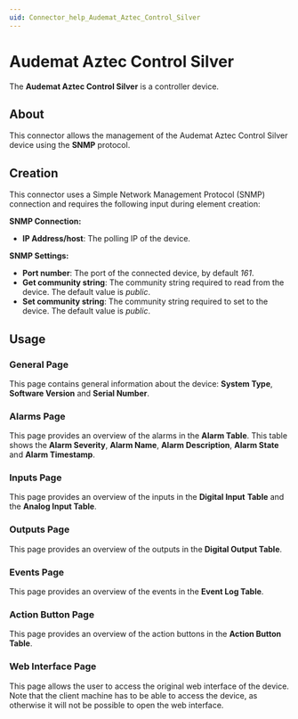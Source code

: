 ```yaml
---
uid: Connector_help_Audemat_Aztec_Control_Silver
---
```


# Audemat Aztec Control Silver

The **Audemat Aztec Control Silver** is a controller device.

## About

This connector allows the management of the Audemat Aztec Control Silver device using the **SNMP** protocol.

## Creation

This connector uses a Simple Network Management Protocol (SNMP) connection and requires the following input during element creation:

**SNMP Connection:**

- **IP Address/host**: The polling IP of the device.

**SNMP Settings:**

- **Port number**: The port of the connected device, by default *161*.
- **Get community string**: The community string required to read from the device. The default value is *public*.
- **Set community string**: The community string required to set to the device. The default value is *public*.

## Usage

### General Page

This page contains general information about the device: **System Type**, **Software Version** and **Serial Number**.

### Alarms Page

This page provides an overview of the alarms in the **Alarm Table**. This table shows the **Alarm Severity**, **Alarm Name**, **Alarm Description**, **Alarm State** and **Alarm Timestamp**.

### Inputs Page

This page provides an overview of the inputs in the **Digital Input** **Table** and the **Analog Input Table**.

### Outputs Page

This page provides an overview of the outputs in the **Digital Output Table**.

### Events Page

This page provides an overview of the events in the **Event Log Table**.

### Action Button Page

This page provides an overview of the action buttons in the **Action Button Table**.

### Web Interface Page

This page allows the user to access the original web interface of the device. Note that the client machine has to be able to access the device, as otherwise it will not be possible to open the web interface.
